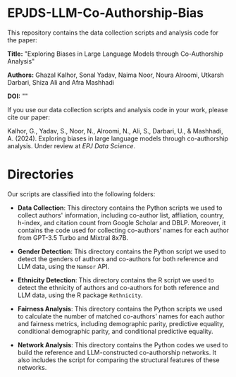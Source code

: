 # EPJDS-LLM-Co-Authorship-Bias

This repository contains the data collection scripts and analysis code for the paper:

**Title:** "Exploring Biases in Large Language Models through Co-Authorship Analysis"

**Authors:** Ghazal Kalhor, Sonal Yadav, Naima Noor, Noura Alroomi, Utkarsh Darbari, Shiza Ali and Afra Mashhadi

**DOI:** ""

If you use our data collection scripts and analysis code in your work, please cite our paper:

Kalhor, G., Yadav, S., Noor, N., Alroomi, N., Ali, S., Darbari, U., & Mashhadi, A. (2024). Exploring biases in large language models through co-authorship analysis. Under review at *EPJ Data Science*.

# Directories

Our scripts are classified into the following folders:

* **Data Collection**: This directory contains the Python scripts we used to collect authors' information, including co-author list, affliation, country, h-index, and citation count from Google Scholar and DBLP. Moreover, it contains the code used for collecting co-authors' names for each author from GPT-3.5 Turbo and Mixtral 8x7B.

* **Gender Detection**: This directory contains the Python script we used to detect the genders of authors and co-authors for both reference and LLM data, using the `Namsor` API.

* **Ethnicity Detection**: This directory contains the R script we used to detect the ethnicity of authors and co-authors for both reference and LLM data, using the R package `Rethnicity`.

* **Fairness Analysis**: This directory contains the Python scripts we used to calculate the number of matched co-authors' names for each author and fairness metrics, including demographic parity, predictive equality, conditional demographic parity, and conditional predictive equality.

* **Network Analysis**: This directory contains the Python codes we used to build the reference and LLM-constructed co-authorship networks. It also includes the script for comparing the structural features of these networks.